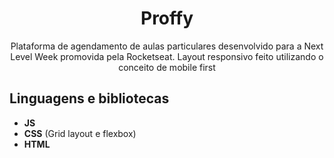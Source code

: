 <h1 align="center">
Proffy</h1>
 
<p align="center">Plataforma de agendamento de aulas particulares desenvolvido para a Next Level Week promovida pela Rocketseat. Layout responsivo feito utilizando o conceito de mobile first</p> 
 
## Linguagens e bibliotecas

- **JS**  
- **CSS** (Grid layout e flexbox)  
-  **HTML**


